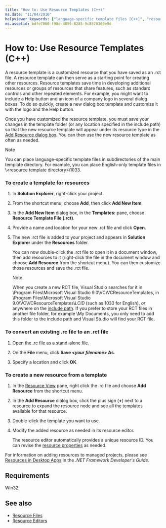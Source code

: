 ```yaml
---
title: "How to: Use Resource Templates (C++)"
ms.date: "11/04/2016"
helpviewer_keywords: ["language-specific template files [C++]", "resource templates", "resources [C++], creating", "rct files [C++]", "templates, resource templates", "resources [C++], templates", ".rct files [C++]"]
ms.assetid: bdfe7060-f98e-4859-8285-9c8570360e9d
---
```

# How to: Use Resource Templates (C++)

A resource template is a customized resource that you have saved as an .rct file. A resource template can then serve as a starting point for creating other resources. Resource templates save time in developing additional resources or groups of resources that share features, such as standard controls and other repeated elements. For example, you might want to include a Help button and an icon of a company logo in several dialog boxes. To do so quickly, create a new dialog box template and customize it with the logo and the Help button.

Once you have customized the resource template, you must save your changes in the template folder (or any location specified in the include path) so that the new resource template will appear under its resource type in the [Add Resource dialog box](../windows/add-resource-dialog-box.md). You can then use the new resource template as often as needed.

> [!NOTE]
> You can place language-specific template files in subdirectories of the main template directory. For example, you can place English-only template files in \\<resource template directory\>\1033.

### To create a template for resources

1. In **Solution Explorer**, right-click your project.

2. From the shortcut menu, choose **Add**, then click **Add New Item**.

3. In the **Add New Item** dialog box, in the **Templates:** pane, choose **Resource Template File (.rct)**.

4. Provide a name and location for your new .rct file and click **Open**.

5. The new .rct file is added to your project and appears in **Solution Explorer** under the **Resources** folder.

   You can now double-click the .rct file to open it in a document window, then add resources to it (right-click the file in the document window and choose **Add Resource** from the shortcut menu). You can then customize those resources and save the .rct file.

   > [!NOTE]
   > When you create a new RCT file, Visual Studio searches for it in \Program Files\Microsoft Visual Studio 9.0\VC\VCResourceTemplates, in \Program Files\Microsoft Visual Studio 9.0\VC\VCResourceTemplates\\*LCID* (such as 1033 for English), *or* anywhere on the [include path](../windows/how-to-specify-include-directories-for-resources.md). If you prefer to store your RCT files in another file folder, for example \My Documents, you only need to add this folder to the include path and Visual Studio will find your RCT file.

### To convert an existing .rc file to an .rct file

1. [Open the .rc file as a stand-alone file](../windows/how-to-open-a-resource-script-file-outside-of-a-project-standalone.md).

2. On the **File** menu, click **Save \<*your filename*> As**.

3. Specify a location and click **OK**.

### To create a new resource from a template

1. In the [Resource View](../windows/resource-view-window.md) pane, right click the .rc file and choose **Add Resource** from the shortcut menu.

2. In the **Add Resource** dialog box, click the plus sign (**+**) next to a resource to expand the resource node and see all the templates available for that resource.

3. Double-click the template you want to use.

4. Modify the added resource as needed in its resource editor.

   The resource editor automatically provides a unique resource ID. You can revise the [resource properties](../windows/changing-the-properties-of-a-resource.md) as needed.

For information on adding resources to managed projects, please see [Resources in Desktop Apps](/dotnet/framework/resources/index) in the *.NET Framework Developer's Guide*.

## Requirements

Win32

## See also

- [Resource Files](../windows/resource-files-visual-studio.md)
- [Resource Editors](../windows/resource-editors.md)
